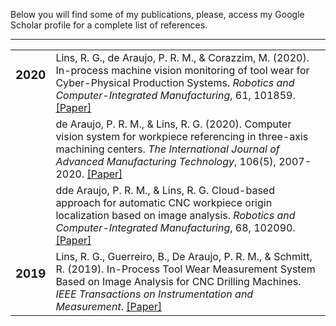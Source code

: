 Below you will find some of my publications, please, access my Google Scholar profile for a complete list of references.

* * * 

<div class="profile-table">
  <table class="center">
    <!-- Início de ano -->
    <tr valign=TOP>
      <td>
        <h3>2020</h3>
      </td>
      <td>
        Lins, R. G., de Araujo, P. R. M., & Corazzim, M. (2020). In-process machine vision monitoring of tool wear for Cyber-Physical Production Systems. 
        <em>Robotics and Computer-Integrated Manufacturing</em>, 61, 101859. <a href="https://doi.org/10.1016/j.rcim.2019.101859" target="_blank">[Paper]</a>
      </td>
    </tr>
    <tr valign=TOP>
      <td>
      </td>
      <td>
        de Araujo, P. R. M., & Lins, R. G. (2020). Computer vision system for workpiece referencing in three-axis machining centers. <em>The International Journal of Advanced Manufacturing Technology</em>, 106(5), 2007-2020. <a href="https://doi.org/10.1007/s00170-019-04626-w" target="_blank">[Paper]</a>
      </td>
    </tr>
    <tr valign=TOP>
      <td>
      </td>
      <td>
        dde Araujo, P. R. M., & Lins, R. G. Cloud-based approach for automatic CNC workpiece origin localization based on image analysis. <em>Robotics and Computer-Integrated Manufacturing</em>, 68, 102090. <a href="https://doi.org/10.1016/j.rcim.2020.102090" target="_blank">[Paper]</a>
      </td>
    </tr>
    <!-- Fim de ano -->
    <!-- Papers no mesmo ano -->
    <tr valign=TOP>
      <td>
        <h3>2019</h3>
      </td>
      <td>
        Lins, R. G., Guerreiro, B., De Araujo, P. R. M., & Schmitt, R. (2019). In-Process Tool Wear Measurement System Based on Image Analysis for CNC Drilling Machines. <em>IEEE Transactions on Instrumentation and Measurement</em>. <a href="https://doi.org/10.1109/TIM.2019.2961572" target="_blank">[Paper]</a>
      </td>
    </tr>
  </table>
</div>
